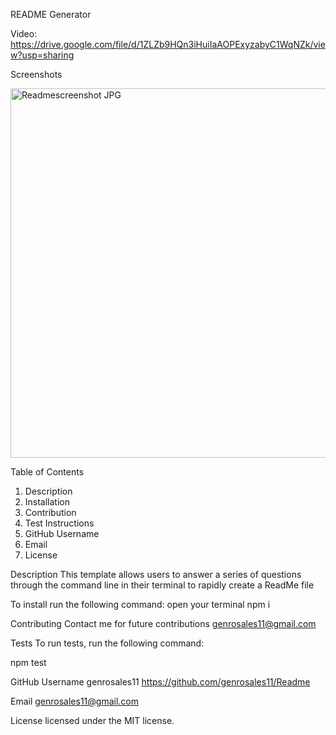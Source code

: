 README Generator

Video: https://drive.google.com/file/d/1ZLZb9HQn3iHuiIaAOPExyzabyC1WqNZk/view?usp=sharing

Screenshots

<img width="591" alt="Readmescreenshot JPG" src="https://user-images.githubusercontent.com/107210172/179667881-3fe6d583-e0c9-4bcf-aae9-13f0b545254c.png">


Table of Contents
1. Description
2. Installation
3. Contribution
4. Test Instructions
5. GitHub Username
6. Email
7. License

Description
This template allows users to answer a series of questions through the command line in their terminal to rapidly create a ReadMe file

To install run the following command:
open your terminal
npm i


Contributing
Contact me for future contributions genrosales11@gmail.com

Tests
To run tests, run the following command:

npm test

GitHub Username
genrosales11
https://github.com/genrosales11/Readme

Email
genrosales11@gmail.com

License
licensed under the MIT license.




